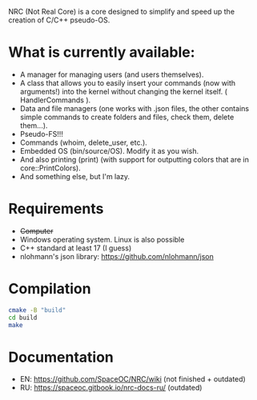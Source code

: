 NRC (Not Real Core) is a core designed to simplify and speed up the creation of C/C++ pseudo-OS.

# What is currently available:
- A manager for managing users (and users themselves).
- A class that allows you to easily insert your commands (now with arguments!) into the kernel without changing the kernel itself. ( HandlerCommands ).
- Data and file managers (one works with .json files, the other contains simple commands to create folders and files, check them, delete them...).
- Pseudo-FS!!!
- Commands (whoim, delete_user, etc.).
- Embedded OS (bin/source/OS). Modify it as you wish.
- And also printing (print) (with support for outputting colors that are in core::PrintColors).
- And something else, but I'm lazy.

# Requirements
- ~~Computer~~
- Windows operating system. Linux is also possible
- C++ standard at least 17 (I guess)
- nlohmann's json library: https://github.com/nlohmann/json

# Compilation
```bash
cmake -B "build"
cd build
make
```

# Documentation
- EN: https://github.com/SpaceOC/NRC/wiki (not finished + outdated)
- RU: https://spaceoc.gitbook.io/nrc-docs-ru/ (outdated)
